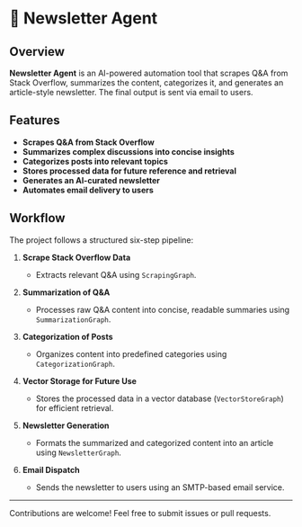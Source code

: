# 🚀 Newsletter Agent

## Overview
**Newsletter Agent** is an AI-powered automation tool that scrapes Q&A from Stack Overflow, summarizes the content, categorizes it, and generates an article-style newsletter. The final output is sent via email to users.

## Features
- **Scrapes Q&A from Stack Overflow**
- **Summarizes complex discussions into concise insights**
- **Categorizes posts into relevant topics**
- **Stores processed data for future reference and retrieval**
- **Generates an AI-curated newsletter**
- **Automates email delivery to users**

## Workflow
The project follows a structured six-step pipeline:

1. **Scrape Stack Overflow Data**
   - Extracts relevant Q&A using `ScrapingGraph`.

2. **Summarization of Q&A**
   - Processes raw Q&A content into concise, readable summaries using `SummarizationGraph`.

3. **Categorization of Posts**
   - Organizes content into predefined categories using `CategorizationGraph`.

4. **Vector Storage for Future Use**
   - Stores the processed data in a vector database (`VectorStoreGraph`) for efficient retrieval.

5. **Newsletter Generation**
   - Formats the summarized and categorized content into an article using `NewsletterGraph`.

6. **Email Dispatch**
   - Sends the newsletter to users using an SMTP-based email service.


---

Contributions are welcome! Feel free to submit issues or pull requests.


